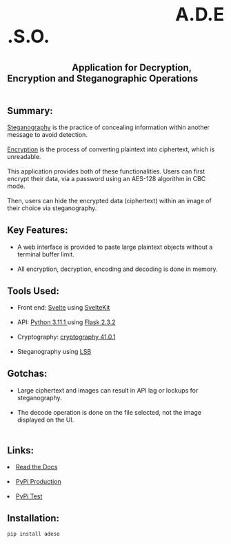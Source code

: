 <div class="text-column">
 <h2 style="margin-top: 5px; text-indent: 390px; font-size: 3em">A.D.E.S.O.</h2>
 <h2 style="margin-top: 5px; text-indent: 150px">
     <b>A</b>pplication for
     <b>D</b>ecryption, <b>E</b>ncryption and
     <b>S</b>teganographic <b>O</b>perations
 </h2>
 <h2 style="margin-top: 50px;"><b>Summary:</b></h2>
 <p style="margin-top: 0px;">
  <a href="https://csrc.nist.gov/glossary/term/steganography">Steganography</a>
  is the practice of concealing information within another message to avoid detection.
  <br><br><a href="https://www.nist.gov/cryptography">Encryption</a>
  is the process of converting plaintext into ciphertext, which is unreadable.
  <br><br> This application provides both of these functionalities.  Users can first encrypt their data, via
  a password using an AES-128 algorithm in CBC mode. <br><br>Then, users can hide the encrypted data (ciphertext)
  within an image of their choice via steganography.
 </p>
 <h2 style="margin-top: 30px;"><b>Key Features:</b></h2>
 <ul style="margin-top: 5px;">
  <li>A web interface is provided to paste large plaintext objects without a terminal buffer limit.</li>
  <br>
  <li>All encryption, decryption, encoding and decoding is done in memory.</li>
 </ul>
 <h2 style="margin-top: 30px;"><b>Tools Used:</b></h2>
 <ul style="margin-top: 5px;">
  <li>Front end: <a href="https://svelte.dev/">Svelte</a> using <a href="https://kit.svelte.dev/">SvelteKit</a> </li>
  <br>
  <li>API: <a href="https://www.python.org/">Python 3.11.1 </a> using <a href="https://pypi.org/project/Flask/">Flask 2.3.2</a> </li>
  <br>
  <li>Cryptography: <a href="https://pypi.org/project/cryptography/">cryptography 41.0.1</a> </li>
  <br>
  <li>Steganography using <a href="https://wiki.bi0s.in/forensics/lsb/">LSB</a></li>
 </ul>
 <h2 style="margin-top: 30px;"><b>Gotchas:</b></h2>
 <ul style="margin-top: 5px;">
  <li>Large ciphertext and images can result in API lag or lockups for steganography.</li>
  <br>
  <li>The decode operation is done on the file selected, not the image displayed on the UI.</li>
 </ul>
 <h2 style="margin-top: 50px;"><b>Links:</b></h2>
 <p style="margin-top: 0px;">
 <li><a href="https://wiki.bi0s.in/forensics/lsb/">Read the Docs</a></li>
 <br>
 <li><a href="https://wiki.bi0s.in/forensics/lsb/">PyPi Production</a></li>
 <br>
 <li><a href="https://wiki.bi0s.in/forensics/lsb/">PyPi Test</a></li>
 <h2 style="margin-top: 30px;"><b>Installation:</b></h2>
 <code>pip install adeso</code>
</div>
